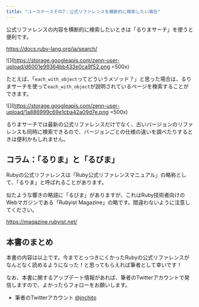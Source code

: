 ```yaml
---
title: "ユースケースその7：公式リファレンスを横断的に検索したい場合"
---
```


公式リファレンスの内容を横断的に検索したいときは「るりまサーチ」を使うと便利です。

https://docs.ruby-lang.org/ja/search/

![](https://storage.googleapis.com/zenn-user-upload/d6001e99364bb433e0ca9f52.png =500x)

たとえば、「`each_with_object`ってどういうメソッド？」と思った場合は、るりまサーチを使って`each_with_object`が説明されているページを検索することができます。

![](https://storage.googleapis.com/zenn-user-upload/1a886999c69e1cba42a09d7e.png =500x)

るりまサーチでは最新の公式リファレンスだけでなく、古いバージョンのリファレンスも同時に検索できるので、バージョンごとの仕様の違いを調べたりするときは便利かもしれません。

## コラム：「るりま」と「るびま」

Rubyの公式リファレンスは「Ruby公式リファレンスマニュアル」の略称として、「るりま」と呼ばれることがあります。

似たような響きの略語に「るびま」がありますが、これはRuby技術者向けのWebマガジンである「Rubyist Magazine」の略です。間違わないように注意してください。

https://magazine.rubyist.net/

## 本書のまとめ

本書の内容は以上です。今までとっつきにくかったRubyの公式リファレンスがなんとなく読めるようになった！と思ってもらえれば筆者として幸いです！

なお、本書に関するアップデート情報があれば、筆者のTwitterアカウントで発信しますので、よかったらフォローをお願いします。

- 筆者のTwitterアカウント [@jnchito](https://twitter.com/jnchito)
